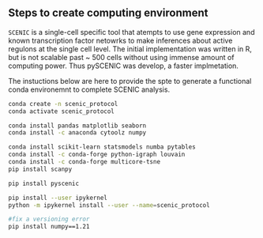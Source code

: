 ## Steps to create computing environment

`SCENIC` is a single-cell specific tool that atempts to use gene expression and known transcription factor netowrks to make inferences about active regulons at the single cell level. The initial implementation was written in R, but is not scalable past ~ 500 cells without using immense amount of computing power. Thus pySCENIC was develop, a faster implmetation.  

The instuctions below are here to provide the spte to generate a functional conda environemnt to complete SCENIC analysis.

```sh
conda create -n scenic_protocol
conda activate scenic_protocol

conda install pandas matplotlib seaborn
conda install -c anaconda cytoolz numpy

conda install scikit-learn statsmodels numba pytables
conda install -c conda-forge python-igraph louvain
conda install -c conda-forge multicore-tsne
pip install scanpy

pip install pyscenic

pip install --user ipykernel
python -m ipykernel install --user --name=scenic_protocol

#fix a versioning error
pip install numpy==1.21
```
